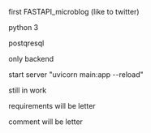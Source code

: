 first FASTAPI_microblog (like to twitter)

python 3

postqresql

only backend

start server "uvicorn main:app --reload"

still in work

requirements will be letter

comment will be letter
